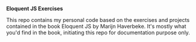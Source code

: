 **Eloquent JS Exercises**

This repo contains my personal code based on the exercises and projects contained in the book Eloquent JS by Marijn Haverbeke. It's mostly what you'd find in the book, initiating this repo for documentation purpose only.
